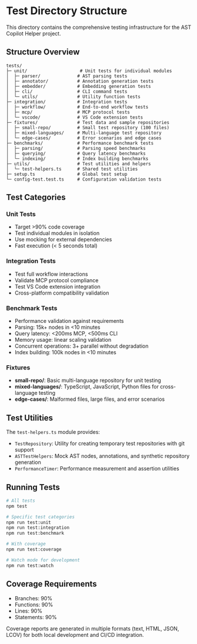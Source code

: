# Test Directory Structure

This directory contains the comprehensive testing infrastructure for the AST Copilot Helper project.

## Structure Overview

```
tests/
├─ unit/                    # Unit tests for individual modules
│  ├─ parser/              # AST parsing tests
│  ├─ annotator/           # Annotation generation tests  
│  ├─ embedder/            # Embedding generation tests
│  ├─ cli/                 # CLI command tests
│  └─ utils/               # Utility function tests
├─ integration/            # Integration tests
│  ├─ workflow/            # End-to-end workflow tests
│  ├─ mcp/                 # MCP protocol tests
│  └─ vscode/              # VS Code extension tests
├─ fixtures/               # Test data and sample repositories
│  ├─ small-repo/          # Small test repository (100 files)
│  ├─ mixed-languages/     # Multi-language test repository
│  └─ edge-cases/          # Error scenarios and edge cases
├─ benchmarks/             # Performance benchmark tests
│  ├─ parsing/             # Parsing speed benchmarks
│  ├─ querying/            # Query latency benchmarks
│  └─ indexing/            # Index building benchmarks
├─ utils/                  # Test utilities and helpers
│  └─ test-helpers.ts      # Shared test utilities
├─ setup.ts                # Global test setup
└─ config-test.test.ts     # Configuration validation tests
```

## Test Categories

### Unit Tests
- Target >90% code coverage
- Test individual modules in isolation
- Use mocking for external dependencies
- Fast execution (< 5 seconds total)

### Integration Tests  
- Test full workflow interactions
- Validate MCP protocol compliance
- Test VS Code extension integration
- Cross-platform compatibility validation

### Benchmark Tests
- Performance validation against requirements
- Parsing: 15k+ nodes in <10 minutes
- Query latency: <200ms MCP, <500ms CLI
- Memory usage: linear scaling validation
- Concurrent operations: 3+ parallel without degradation
- Index building: 100k nodes in <10 minutes

### Fixtures
- **small-repo/**: Basic multi-language repository for unit testing
- **mixed-languages/**: TypeScript, JavaScript, Python files for cross-language testing
- **edge-cases/**: Malformed files, large files, and error scenarios

## Test Utilities

The `test-helpers.ts` module provides:

- `TestRepository`: Utility for creating temporary test repositories with git support
- `ASTTestHelpers`: Mock AST nodes, annotations, and synthetic repository generation
- `PerformanceTimer`: Performance measurement and assertion utilities

## Running Tests

```bash
# All tests
npm test

# Specific test categories
npm run test:unit
npm run test:integration  
npm run test:benchmark

# With coverage
npm run test:coverage

# Watch mode for development
npm run test:watch
```

## Coverage Requirements

- Branches: 90%
- Functions: 90% 
- Lines: 90%
- Statements: 90%

Coverage reports are generated in multiple formats (text, HTML, JSON, LCOV) for both local development and CI/CD integration.